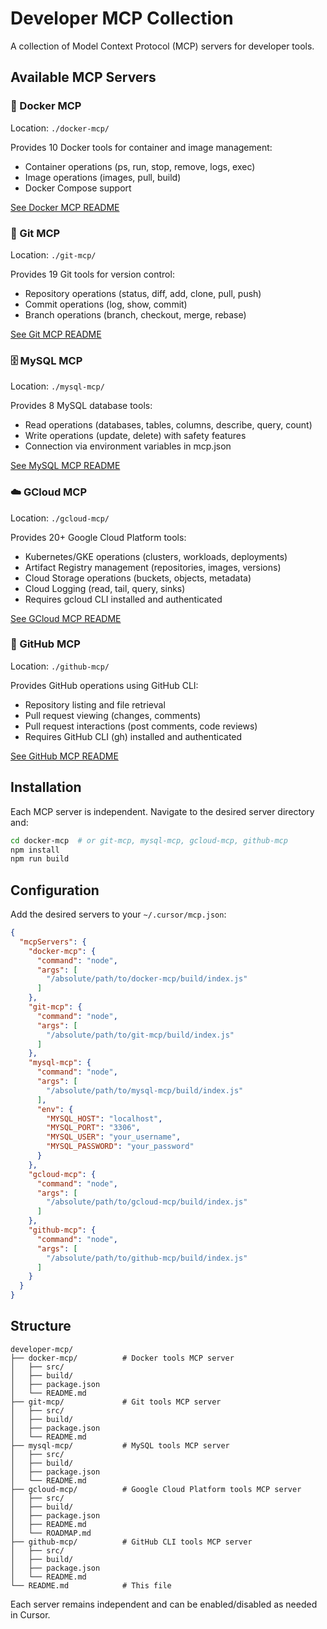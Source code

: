 # Developer MCP Collection

A collection of Model Context Protocol (MCP) servers for developer tools.

## Available MCP Servers

### 🐳 Docker MCP
Location: `./docker-mcp/`

Provides 10 Docker tools for container and image management:
- Container operations (ps, run, stop, remove, logs, exec)
- Image operations (images, pull, build)
- Docker Compose support

[See Docker MCP README](./docker-mcp/README.md)

### 🔧 Git MCP
Location: `./git-mcp/`

Provides 19 Git tools for version control:
- Repository operations (status, diff, add, clone, pull, push)
- Commit operations (log, show, commit)
- Branch operations (branch, checkout, merge, rebase)

[See Git MCP README](./git-mcp/README.md)

### 🗄️ MySQL MCP
Location: `./mysql-mcp/`

Provides 8 MySQL database tools:
- Read operations (databases, tables, columns, describe, query, count)
- Write operations (update, delete) with safety features
- Connection via environment variables in mcp.json

[See MySQL MCP README](./mysql-mcp/README.md)

### ☁️ GCloud MCP
Location: `./gcloud-mcp/`

Provides 20+ Google Cloud Platform tools:
- Kubernetes/GKE operations (clusters, workloads, deployments)
- Artifact Registry management (repositories, images, versions)
- Cloud Storage operations (buckets, objects, metadata)
- Cloud Logging (read, tail, query, sinks)
- Requires gcloud CLI installed and authenticated

[See GCloud MCP README](./gcloud-mcp/README.md)

### 🐙 GitHub MCP
Location: `./github-mcp/`

Provides GitHub operations using GitHub CLI:
- Repository listing and file retrieval
- Pull request viewing (changes, comments)
- Pull request interactions (post comments, code reviews)
- Requires GitHub CLI (gh) installed and authenticated

[See GitHub MCP README](./github-mcp/README.md)

## Installation

Each MCP server is independent. Navigate to the desired server directory and:

```bash
cd docker-mcp  # or git-mcp, mysql-mcp, gcloud-mcp, github-mcp
npm install
npm run build
```

## Configuration

Add the desired servers to your `~/.cursor/mcp.json`:

```json
{
  "mcpServers": {
    "docker-mcp": {
      "command": "node",
      "args": [
        "/absolute/path/to/docker-mcp/build/index.js"
      ]
    },
    "git-mcp": {
      "command": "node",
      "args": [
        "/absolute/path/to/git-mcp/build/index.js"
      ]
    },
    "mysql-mcp": {
      "command": "node",
      "args": [
        "/absolute/path/to/mysql-mcp/build/index.js"
      ],
      "env": {
        "MYSQL_HOST": "localhost",
        "MYSQL_PORT": "3306",
        "MYSQL_USER": "your_username",
        "MYSQL_PASSWORD": "your_password"
      }
    },
    "gcloud-mcp": {
      "command": "node",
      "args": [
        "/absolute/path/to/gcloud-mcp/build/index.js"
      ]
    },
    "github-mcp": {
      "command": "node",
      "args": [
        "/absolute/path/to/github-mcp/build/index.js"
      ]
    }
  }
}
```

## Structure

```
developer-mcp/
├── docker-mcp/          # Docker tools MCP server
│   ├── src/
│   ├── build/
│   ├── package.json
│   └── README.md
├── git-mcp/             # Git tools MCP server
│   ├── src/
│   ├── build/
│   ├── package.json
│   └── README.md
├── mysql-mcp/           # MySQL tools MCP server
│   ├── src/
│   ├── build/
│   ├── package.json
│   └── README.md
├── gcloud-mcp/          # Google Cloud Platform tools MCP server
│   ├── src/
│   ├── build/
│   ├── package.json
│   ├── README.md
│   └── ROADMAP.md
├── github-mcp/          # GitHub CLI tools MCP server
│   ├── src/
│   ├── build/
│   ├── package.json
│   └── README.md
└── README.md            # This file
```

Each server remains independent and can be enabled/disabled as needed in Cursor.